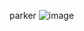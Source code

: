 parker
![image](https://github.com/tenmasu/tenmasu/assets/152469938/10e57e72-f38d-4a6c-8fb0-81a7dc75d4e4)
